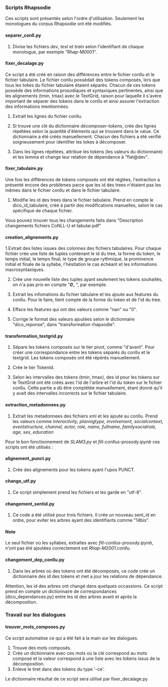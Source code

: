 ### Scripts Rhapsodie

Ces scripts sont présentés selon l'ordre d'utilisation. Seulement les monologues du corpus Rhapsodie ont été modifiés.

#### separer_conll.py 
1. Divise les fichiers _dev_, _test_ et _train_ selon l'identifiant de chaque monologue, par exemple "Rhap-M0001".

#### fixer_decalage.py
Ce script a été créé en raison des différences entre le fichier conllu et le fichier tabulaire. Le fichier conllu possédait des tokens composés, lors que tous les tokes du fichier tabulaire étaient séparés. Chacun de ces tokens possède des informations prosodiques et syntaxiques pertinentes, ainsi que les alignements (tmin, tmax) avec le TextGrid, raison pour laquelle il s'avère important de séparer des tokens dans le conllu et ainsi assurer l'extraction des informations mentionnées.  

1. Extrait les lignes du fichier conllu.

2. Si trouve une clé du dictionnaire _décomposer-tokens_, crée des lignes répétées selon la quantité d'éléments qui se trouvent dans le value. Ce dictionnaire a été créés manuellement. Chacun des fichiers a été verifié soigneusement pour identifier les tokes à décomposer.

3. Dans les lignes répétées, attribue les tokens (les valeurs du dictionnaire) et les lemma et change leur relation de dépendance à "flat@dev".

#### fixer_tabulaire.py
Une fois les différences de tokens composés ont été réglées, l'extraction a présenté encore des problèmes parce que les id des trees n'étaient pas les mêmes dans le fichier conllu et dans le fichier tabulaire.

1. Modifie les id des trees dans le fichier tabulaire. 
Prend en compte le dico_id_tabulaire, créé à partir des modifications manuelles, selon le cas spécifique de chaque fichier.

Vous pouvez trouver tous les changements faits dans "Description changements fichiers CoNLL-U et tabular.pdf"

#### creation_alignements.py
1.Extrait des listes issues des colonnes des fichiers tabulaires. Pour chaque fichier crée une liste de tuples 
contenant le id du tree, la forme du token, le temps initial, le temps final, le type de groupe rythmique, la prominence initial et finale de la syllabe, l'hésitation le cas échéant et les informations macrosyntaxiques.

2. Crée une nouvelle liste des tuples ayant seulement les tokens souhaités, on n'a pas pris en compte "___0____ ", par exemple.

3. Extrait les infomations du fichier tabulaire et les ajoute aux features du conllu. Pour le faire, tient compte de la forme du token et de l'id du tree.

4. Efface les features qui ont des valeurs comme "nan" ou "0".

5. Corrige le format des valeurs ajoutées selon le dictionnaire "dico_reponse", dans "transformation rhapsodie".

#### transformation_textgrid.py
1. Sépare les tokens composés sur le tier pivot, comme "d'avant". Pour créer une correspondance entre les tokens séparés du conllu et le textgrid. Les tokens composés ont été répérés manuellement.

2. Crée le tier TokenId.

3. Selon les intervalles des tokens (tmin, tmax), des id pour les tokens sur le TextGrid ont été créés avec l'id de l'arbre et l'id du token sur le fichier conllu. Cette partie a dû être complétée manuellement, étant donné qu'il y avait des intervalles incorrects sur le fichier tabulaire.

#### extraction_metadonnees.py
1. Extrait les metadonnees des fichiers xml et les ajoute au conllu. Prend les valeurs comme _interactivity, plannigtype, involvement, socialcontext, eventstructure, channel, actor, role, name, fullname, familysocialrole, age, sex, education_


Pour le bon fonctionnement de _SLAM3.py_ et _fill-conllus-prosody.ipynb_ ces scripts ont été utilisés :

#### alignement_punct.py
1. Crée des alignements pour les tokens ayant l'upos PUNCT.

#### change_utf.py 
1. Ce script simplement prend les fichiers et les garde en "utf-8".

#### changement_sentid.py
1. Ce code a été utilisé pour trois fichiers. Il crée un nouveau sent_id en ordre, pour eviter les arbres ayant des identifiants comme "14bis".

#### Note
Le seul fichier où les syllabes, extraites avec _fill-conllus-prosody.ipynb_, n'ont pas été ajoutées correctement est _Rhap-M2001.conllu_.

#### changement_dep_conllu.py
1. Dans les arbres où des tokens ont été décomposés, ce code crée un dictionnaire des id des tokens et met a jour les relations de dépendance. 

Attention, les id des arbres ont changé dans quelques occassions. Ce script prend en compte un dictionnaire de correspondances (dico_dependances.py) entre les id des arbres avant et après la décomposition. 

### Travail sur les dialogues

#### trouver_mots_composes.py 

Ce script automatise ce qui a été fait à la main sur les dialogues. 
1.  Trouve des mots composés.
2. Crée un dictionnaire avec ces mots où la clé correspond au mots composé et la valeur correspond à une liste avec les tokens issus de la décomposition.
3. Enleve le tiret dans des tokens du type '-ce'.

Le dictionnaire résultat de ce script sera utilisé par fixer_decalage.py